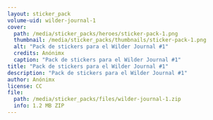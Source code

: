 ```yaml
---
layout: sticker_pack
volume-uid: wilder-journal-1
cover:
  path: /media/sticker_packs/heroes/sticker-pack-1.png
  thumbnail: /media/sticker_packs/thumbnails/sticker-pack-1.png
  alt: "Pack de stickers para el Wilder Journal #1"
  credits: Anónimx
  caption: "Pack de stickers para el Wilder Journal #1"
title: "Pack de stickers para el Wilder Journal #1"
description: "Pack de stickers para el Wilder Journal #1"
author: Anónimx
license: CC
file:
  path: /media/sticker_packs/files/wilder-journal-1.zip
  info: 1.2 MB ZIP
---
```

